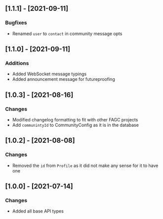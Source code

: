 ## [1.1.1] - [2021-09-11]
### Bugfixes
- Renamed `user` to `contact` in community message opts

## [1.1.0] - [2021-09-11]
### Additions
- Added WebSocket message typings
- Added announcement message for futureproofing

## [1.0.3] - [2021-08-16]
### Changes
- Modified changelog formatting to fit with other FAGC projects
- Add `communintyId` to CommunityConfig as it is in the database

## [1.0.2] - [2021-08-08]
### Changes
- Removed the `id` from `Profile` as it did not make any sense for it to have one

## [1.0.0] - [2021-07-14]
### Changes
- Added all base API types